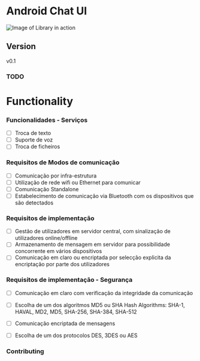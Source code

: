 # Android Chat UI


![Image of Library in action](http://res.cloudinary.com/duswj2lve/image/upload/v1479837904/chatui_k3diqq.png)

## Version
v0.1

### TODO


# Functionality

### Funcionalidades - Serviços
- [ ] Troca de texto
- [ ] Suporte de voz
- [ ] Troca de ficheiros

### Requisitos de Modos de comunicação
- [ ] Comunicação por infra-estrutura
- [ ] Utilização de rede wifi ou Ethernet para comunicar
- [ ] Comunicação Standalone
- [ ] Estabelecimento de comunicação via Bluetooth com os dispositivos que são detectados

### Requisitos de implementação
- [ ] Gestão de utilizadores em servidor central, com sinalização de utilizadores online/offline
- [ ] Armazenamento de mensagem em servidor para possibilidade concorrente em vários dispositivos
- [ ] Comunicação em claro ou encriptada por selecção explicita da encriptação por parte dos utilizadores

### Requisitos de implementação - Segurança
- [ ] Comunicação em claro com verificação da integridade da comunicação
- [ ] Escolha de um dos algoritmos MD5 ou SHA Hash Algorithms: SHA-1, HAVAL, MD2, MD5, SHA-256, SHA-384, SHA-512
- [ ] Comunicação encriptada de mensagens
- [ ] Escolha de um dos protocolos DES, 3DES ou AES



### Contributing

